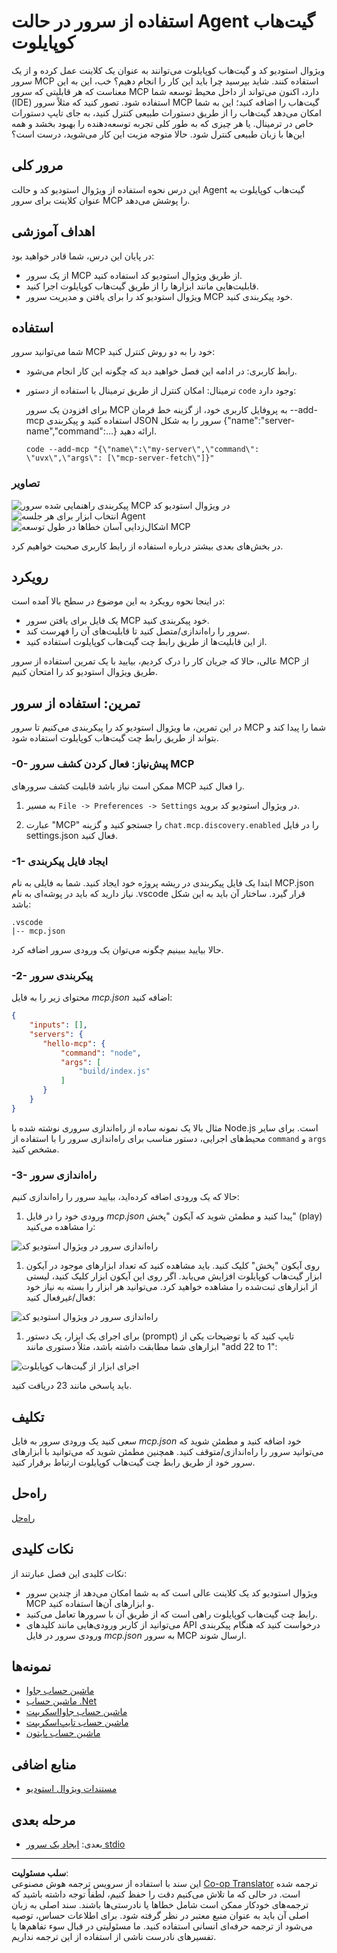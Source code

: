 <!--
CO_OP_TRANSLATOR_METADATA:
{
  "original_hash": "d940b5e0af75e3a3a4d1c3179120d1d9",
  "translation_date": "2025-08-26T17:11:01+00:00",
  "source_file": "03-GettingStarted/04-vscode/README.md",
  "language_code": "fa"
}
-->
# استفاده از سرور در حالت Agent گیت‌هاب کوپایلوت

ویژوال استودیو کد و گیت‌هاب کوپایلوت می‌توانند به عنوان یک کلاینت عمل کرده و از یک سرور MCP استفاده کنند. شاید بپرسید چرا باید این کار را انجام دهیم؟ خب، این به این معناست که هر قابلیتی که سرور MCP دارد، اکنون می‌تواند از داخل محیط توسعه شما (IDE) استفاده شود. تصور کنید که مثلاً سرور MCP گیت‌هاب را اضافه کنید؛ این به شما امکان می‌دهد گیت‌هاب را از طریق دستورات طبیعی کنترل کنید، به جای تایپ دستورات خاص در ترمینال. یا هر چیزی که به طور کلی تجربه توسعه‌دهنده را بهبود بخشد و همه این‌ها با زبان طبیعی کنترل شود. حالا متوجه مزیت این کار می‌شوید، درست است؟

## مرور کلی

این درس نحوه استفاده از ویژوال استودیو کد و حالت Agent گیت‌هاب کوپایلوت به عنوان کلاینت برای سرور MCP را پوشش می‌دهد.

## اهداف آموزشی

در پایان این درس، شما قادر خواهید بود:

- از یک سرور MCP از طریق ویژوال استودیو کد استفاده کنید.
- قابلیت‌هایی مانند ابزارها را از طریق گیت‌هاب کوپایلوت اجرا کنید.
- ویژوال استودیو کد را برای یافتن و مدیریت سرور MCP خود پیکربندی کنید.

## استفاده

شما می‌توانید سرور MCP خود را به دو روش کنترل کنید:

- رابط کاربری: در ادامه این فصل خواهید دید که چگونه این کار انجام می‌شود.
- ترمینال: امکان کنترل از طریق ترمینال با استفاده از دستور `code` وجود دارد:

  برای افزودن یک سرور MCP به پروفایل کاربری خود، از گزینه خط فرمان --add-mcp استفاده کنید و پیکربندی JSON سرور را به شکل {\"name\":\"server-name\",\"command\":...} ارائه دهید.

  ```
  code --add-mcp "{\"name\":\"my-server\",\"command\": \"uvx\",\"args\": [\"mcp-server-fetch\"]}"
  ```

### تصاویر

![پیکربندی راهنمایی شده سرور MCP در ویژوال استودیو کد](../../../../translated_images/chat-mode-agent.729a22473f822216dd1e723aaee1f7d4a2ede571ee0948037a2d9357a63b9d0b.fa.png)  
![انتخاب ابزار برای هر جلسه Agent](../../../../translated_images/agent-mode-select-tools.522c7ba5df0848f8f0d1e439c2e96159431bc620cb39ccf3f5dc611412fd0006.fa.png)  
![اشکال‌زدایی آسان خطاها در طول توسعه MCP](../../../../translated_images/mcp-list-servers.fce89eefe3f30032bed8952e110ab9d82fadf043fcfa071f7d40cf93fb1ea9e9.fa.png)  

در بخش‌های بعدی بیشتر درباره استفاده از رابط کاربری صحبت خواهیم کرد.

## رویکرد

در اینجا نحوه رویکرد به این موضوع در سطح بالا آمده است:

- یک فایل برای یافتن سرور MCP خود پیکربندی کنید.
- سرور را راه‌اندازی/متصل کنید تا قابلیت‌های آن را فهرست کند.
- از این قابلیت‌ها از طریق رابط چت گیت‌هاب کوپایلوت استفاده کنید.

عالی، حالا که جریان کار را درک کردیم، بیایید با یک تمرین استفاده از سرور MCP از طریق ویژوال استودیو کد را امتحان کنیم.

## تمرین: استفاده از سرور

در این تمرین، ما ویژوال استودیو کد را پیکربندی می‌کنیم تا سرور MCP شما را پیدا کند و بتواند از طریق رابط چت گیت‌هاب کوپایلوت استفاده شود.

### -0- پیش‌نیاز: فعال کردن کشف سرور MCP

ممکن است نیاز باشد قابلیت کشف سرورهای MCP را فعال کنید.

1. به مسیر `File -> Preferences -> Settings` در ویژوال استودیو کد بروید.

1. عبارت "MCP" را جستجو کنید و گزینه `chat.mcp.discovery.enabled` را در فایل settings.json فعال کنید.

### -1- ایجاد فایل پیکربندی

ابتدا یک فایل پیکربندی در ریشه پروژه خود ایجاد کنید. شما به فایلی به نام MCP.json نیاز دارید که باید در پوشه‌ای به نام .vscode قرار گیرد. ساختار آن باید به این شکل باشد:

```text
.vscode
|-- mcp.json
```

حالا بیایید ببینیم چگونه می‌توان یک ورودی سرور اضافه کرد.

### -2- پیکربندی سرور

محتوای زیر را به فایل *mcp.json* اضافه کنید:

```json
{
    "inputs": [],
    "servers": {
       "hello-mcp": {
           "command": "node",
           "args": [
               "build/index.js"
           ]
       }
    }
}
```

مثال بالا یک نمونه ساده از راه‌اندازی سروری نوشته شده با Node.js است. برای سایر محیط‌های اجرایی، دستور مناسب برای راه‌اندازی سرور را با استفاده از `command` و `args` مشخص کنید.

### -3- راه‌اندازی سرور

حالا که یک ورودی اضافه کرده‌اید، بیایید سرور را راه‌اندازی کنیم:

1. ورودی خود را در فایل *mcp.json* پیدا کنید و مطمئن شوید که آیکون "پخش" (play) را مشاهده می‌کنید:

  ![راه‌اندازی سرور در ویژوال استودیو کد](../../../../translated_images/vscode-start-server.8e3c986612e3555de47e5b1e37b2f3020457eeb6a206568570fd74a17e3796ad.fa.png)  

1. روی آیکون "پخش" کلیک کنید. باید مشاهده کنید که تعداد ابزارهای موجود در آیکون ابزار گیت‌هاب کوپایلوت افزایش می‌یابد. اگر روی این آیکون ابزار کلیک کنید، لیستی از ابزارهای ثبت‌شده را مشاهده خواهید کرد. می‌توانید هر ابزار را بسته به نیاز خود فعال/غیرفعال کنید:

  ![راه‌اندازی سرور در ویژوال استودیو کد](../../../../translated_images/vscode-tool.0b3bbea2fb7d8c26ddf573cad15ef654e55302a323267d8ee6bd742fe7df7fed.fa.png)

1. برای اجرای یک ابزار، یک دستور (prompt) تایپ کنید که با توضیحات یکی از ابزارهای شما مطابقت داشته باشد، مثلاً دستوری مانند "add 22 to 1":

  ![اجرای ابزار از گیت‌هاب کوپایلوت](../../../../translated_images/vscode-agent.d5a0e0b897331060518fe3f13907677ef52b879db98c64d68a38338608f3751e.fa.png)

  باید پاسخی مانند 23 دریافت کنید.

## تکلیف

سعی کنید یک ورودی سرور به فایل *mcp.json* خود اضافه کنید و مطمئن شوید که می‌توانید سرور را راه‌اندازی/متوقف کنید. همچنین مطمئن شوید که می‌توانید با ابزارهای سرور خود از طریق رابط چت گیت‌هاب کوپایلوت ارتباط برقرار کنید.

## راه‌حل

[راه‌حل](./solution/README.md)

## نکات کلیدی

نکات کلیدی این فصل عبارتند از:

- ویژوال استودیو کد یک کلاینت عالی است که به شما امکان می‌دهد از چندین سرور MCP و ابزارهای آن‌ها استفاده کنید.
- رابط چت گیت‌هاب کوپایلوت راهی است که از طریق آن با سرورها تعامل می‌کنید.
- می‌توانید از کاربر ورودی‌هایی مانند کلیدهای API درخواست کنید که هنگام پیکربندی ورودی سرور در فایل *mcp.json* به سرور MCP ارسال شوند.

## نمونه‌ها

- [ماشین حساب جاوا](../samples/java/calculator/README.md)  
- [ماشین حساب .Net](../../../../03-GettingStarted/samples/csharp)  
- [ماشین حساب جاوااسکریپت](../samples/javascript/README.md)  
- [ماشین حساب تایپ‌اسکریپت](../samples/typescript/README.md)  
- [ماشین حساب پایتون](../../../../03-GettingStarted/samples/python)  

## منابع اضافی

- [مستندات ویژوال استودیو](https://code.visualstudio.com/docs/copilot/chat/mcp-servers)

## مرحله بعدی

- بعدی: [ایجاد یک سرور stdio](../05-stdio-server/README.md)  

---

**سلب مسئولیت**:  
این سند با استفاده از سرویس ترجمه هوش مصنوعی [Co-op Translator](https://github.com/Azure/co-op-translator) ترجمه شده است. در حالی که ما تلاش می‌کنیم دقت را حفظ کنیم، لطفاً توجه داشته باشید که ترجمه‌های خودکار ممکن است شامل خطاها یا نادرستی‌ها باشند. سند اصلی به زبان اصلی آن باید به عنوان منبع معتبر در نظر گرفته شود. برای اطلاعات حساس، توصیه می‌شود از ترجمه حرفه‌ای انسانی استفاده کنید. ما مسئولیتی در قبال سوء تفاهم‌ها یا تفسیرهای نادرست ناشی از استفاده از این ترجمه نداریم.